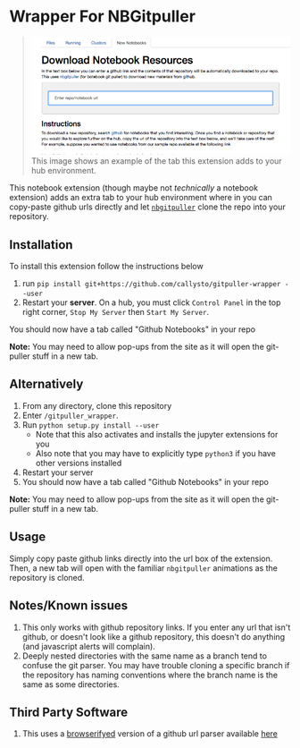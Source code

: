 # Wrapper For NBGitpuller

>![alt-text](images/picture.png)
> This image shows an example of the tab this extension adds to your hub environment.

This notebook extension (though maybe not _technically_ a notebook extension) adds an extra tab to your hub environment where in you can copy-paste github urls directly and let [`nbgitpuller`](https://github.com/jupyterhub/nbgitpuller) clone the repo into your repository.




## Installation

To install this extension follow the instructions below

1. run `pip install git+https://github.com/callysto/gitpuller-wrapper --user` 
2. Restart your **server**. On a hub, you must click `Control Panel` in the top right corner, `Stop My Server` then `Start My Server`. 

You should now have a tab called "Github Notebooks" in your repo

**Note:** You may need to allow pop-ups from the site as it will open the git-puller stuff in a new tab. 

## Alternatively
1. From any directory, clone this repository
2. Enter `/gitpuller_wrapper`. 
3. Run `python setup.py install --user`
    - Note that this also activates and installs the jupyter extensions for you
    - Also note that you may have to explicitly type `python3` if you have other versions installed
4. Restart your server
5. You should now have a tab called "Github Notebooks" in your repo

**Note:** You may need to allow pop-ups from the site as it will open the git-puller stuff in a new tab. 




## Usage

Simply copy paste github links directly into the url box of the extension. Then, a new tab will open with the familiar `nbgitpuller` animations as the repository is cloned.

## Notes/Known issues
1. This only works with github repository links. If you enter any url that isn't github, or doesn't look like a github repository, this doesn't do anything (and javascript alerts will complain).
2. Deeply nested directories with the same name as a branch tend to confuse the git parser. You may have trouble cloning a specific branch if the repository has naming conventions where the branch name is the same as some directories.

## Third Party Software
1. This uses a [browserifyed](http://browserify.org/) version of a github url parser available [here](https://github.com/jonschlinkert/parse-github-url)
